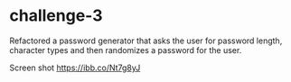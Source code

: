# challenge-3

Refactored a password generator that asks the user for password length, character types and then randomizes a password for the user.

Screen shot <img>https://ibb.co/Nt7g8yJ</img>
